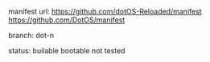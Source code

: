 manifest url:
https://github.com/dotOS-Reloaded/manifest
https://github.com/DotOS/manifest

branch:
dot-n

status:
builable
bootable not tested
